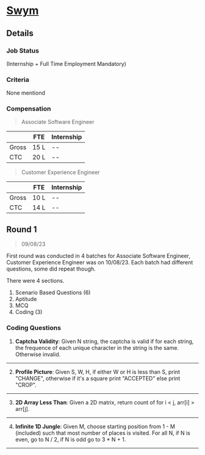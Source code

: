 # [Swym](https://swym.it/)

## Details

### Job Status

(Internship + Full Time Employment Mandatory)

### Criteria

None mentiond

[comment]: # (Any other details go under this. This is a comment)

### Compensation

> Associate Software Engineer

|       | FTE  | Internship |
|-------|------|------------|
| Gross | 15 L | --         |
| CTC   | 20 L | --         |

> Customer Experience Engineer

|       | FTE  | Internship |
|-------|------|------------|
| Gross | 10 L | --         |
| CTC   | 14 L | --         |

[comment]: # (Details about the rounds go under this comment.)

## Round 1

> 09/08/23

[comment]: # (Summary of the sections and experience below this comment.)

First round was conducted in 4 batches for Associate Software Engineer, Customer Experience Engineer was on 10/08/23.
Each batch had different questions, some did repeat though.

There were 4 sections.
1. Scenario Based Questions (6)
2. Aptitude
3. MCQ
4. Coding (3)

### Coding Questions

1. **Captcha Validity**: Given N string, the captcha is valid if for each string, the frequence of each unique character in the string is the same. Otherwise invalid.

[comment]: # (Add any resources or links or code to this question under this comment.)

---

2. **Profile Picture**: Given S, W, H, if either W or H is less than S, print "CHANGE", otherwise if it's a square print "ACCEPTED" else print "CROP".

[comment]: # (Add any resources or links or code to this question under this comment.)

---

3. **2D Array Less Than**: Given a 2D matrix, return count of for i < j, arr[i] > arr[j].

[comment]: # (Add any resources or links or code to this question under this comment.)

---

4. **Infinite 1D Jungle**: Given M, choose starting position from 1 - M (included) such that most number of places is visited. For all N, if N is even, go to N / 2, if N is odd go to 3 * N + 1.

[comment]: # (Add any resources or links or code to this question under this comment.)

---
